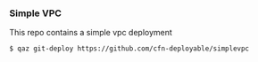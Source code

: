 ### Simple VPC

This repo contains a simple vpc deployment

```
$ qaz git-deploy https://github.com/cfn-deployable/simplevpc
```
